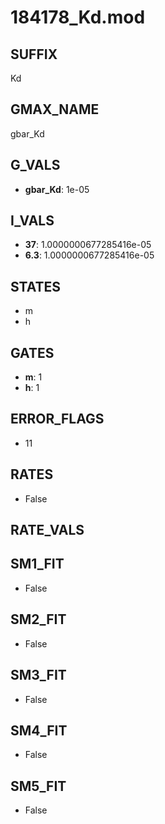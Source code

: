 # 184178_Kd.mod

## SUFFIX

Kd

## GMAX_NAME

gbar_Kd

## G_VALS

- **gbar_Kd**: 1e-05

## I_VALS

- **37**: 1.0000000677285416e-05
- **6.3**: 1.0000000677285416e-05

## STATES

- m
- h

## GATES

- **m**: 1
- **h**: 1

## ERROR_FLAGS

- 11

## RATES

- False

## RATE_VALS


## SM1_FIT

- False

## SM2_FIT

- False

## SM3_FIT

- False

## SM4_FIT

- False

## SM5_FIT

- False

